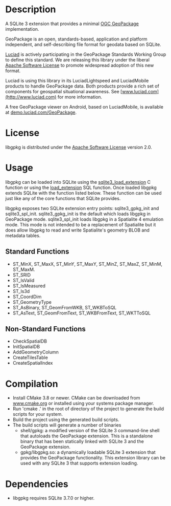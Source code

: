 # Description
A SQLite 3 extension that provides a minimal [OGC GeoPackage](http://www.ogcnetwork.net/geopackage) implementation.

GeoPackage is an open, standards-based, application and platform independent, and self-describing file format for geodata based on SQLite.

[Luciad](http://www.luciad.com) is actively participating in the GeoPackage Standards Working Group to define this standard. We are releasing this library under the liberal [Apache Software License](https://www.apache.org/licenses/LICENSE-2.0) to promote widespread adoption of this new format.

Luciad is using this library in its LuciadLightspeed and LuciadMobile products to handle GeoPackage data. Both products provide
a rich set of components for geospatial situational awareness. See [www.luciad.com](http://www.luciad.com) for more information. 

A free GeoPackage viewer on Android, based on LuciadMobile, is available at [demo.luciad.com/GeoPackage](http://demo.luciad.com/GeoPackage/).

# License
libgpkg is distributed under the [Apache Software License](https://www.apache.org/licenses/LICENSE-2.0) version 2.0.

# Usage
libgpkg can be loaded into SQLite using the [sqlite3\_load\_extension](http://sqlite.org/c3ref/load_extension.html) C function or using the [load\_extension](http://sqlite.org/lang_corefunc.html#load_extension) SQL function. Once loaded libgpkg extends SQLite with the function listed below. These function can be used just like any of the core functions that SQLite provides.

libgpkg exposes two SQLite extension entry points: sqlite3_gpkg_init and sqlite3_spl_init.
sqlite3_gpkg_init is the default which loads libgpkg in GeoPackage mode.
sqlite3_spl_init loads libgpkg in a Spatialite 4 emulation mode. This mode is not intended to be a replacement
of Spatialite but it does allow libgpkg to read and write Spatialite's geometry BLOB and metadata tables.

## Standard Functions
- ST\_MinX, ST\_MaxX, ST\_MinY, ST\_MaxY, ST\_MinZ, ST\_MaxZ, ST\_MinM, ST\_MaxM.
- ST\_SRID
- ST\_IsValid
- ST\_IsMeasured
- ST\_Is3d
- ST\_CoordDim
- ST\_GeometryType
- ST\_AsBinary, ST\_GeomFromWKB, ST\_WKBToSQL
- ST\_AsText, ST\_GeomFromText, ST\_WKBFromText, ST\_WKTToSQL

## Non-Standard Functions

- CheckSpatialDB
- InitSpatialDB
- AddGeometryColumn
- CreateTilesTable
- CreateSpatialIndex

# Compilation

- Install CMake 3.8 or newer. CMake can be downloaded from www.cmake.org or installed using
  your systems package manager.
- Run 'cmake .' in the root of directory of the project to generate the build scripts for your system.
- Build the project using the generated build scripts.
- The build scripts will generate a number of binaries
    - shell/gpkg: a modified version of the SQLite 3 command-line shell that autoloads the GeoPackage extension. This is a standalone binary that has been statically linked with SQLite 3 and the GeoPackage extension.
    - gpkg/libgpkg.so: a dynamically loadable SQLite 3 extension that provides the GeoPackage functionality. This extension library can be used with any SQLite 3 that supports extension loading.

# Dependencies

- libgpkg requires SQLite 3.7.0 or higher.